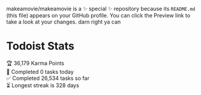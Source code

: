 makeamovie/makeamovie is a ✨ special ✨ repository because its `README.md` (this file) appears on your GitHub profile.
You can click the Preview link to take a look at your changes. darn right ya can

# Todoist Stats

<!-- TODO-IST:START -->
🏆  36,179 Karma Points           
🌸  Completed 0 tasks today           
✅  Completed 26,534 tasks so far           
⏳  Longest streak is 328 days
<!-- TODO-IST:END -->